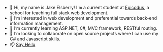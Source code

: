 - 👋 Hi, my name is Jake Elsberry! I'm a current student at [Epicodus](https://www.epicodus.com/), a school for teaching full stack web development.
- 👀 I’m interested in web development and preferential towards back-end information management.
- 🌱 I’m currently learning ASP.NET, C#, MVC framework, RESTful routing.
- 💞️ I’m looking to collaborate on open source projects where I can use my C# and Javascript skills.
- 📫 [Say Hello](https://www.linkedin.com/in/jake-elsberry/)

<!---
Schmelzberry/Schmelzberry is a ✨ special ✨ repository because its `README.md` (this file) appears on your GitHub profile.
You can click the Preview link to take a look at your changes.
--->
